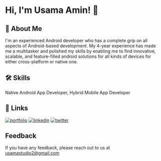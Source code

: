 # Hi, I'm Usama Amin! 👋


## 🚀 About Me
I'm an experienced Android developer who has a complete grip on all aspects of Android-based development. My 4-year experience has made me a multitasker and polished my skills by enabling me to find innovative, scalable, and feature-filled android solutions for all kinds of devices for either cross-platform or native one.


## 🛠 Skills
Native Android App Developer, Hybrid Mobile App Developer


## 🔗 Links
[![portfolio](https://img.shields.io/badge/my_portfolio-000?style=for-the-badge&logo=ko-fi&logoColor=white)](https://usamaamin.com/)
[![linkedin](https://img.shields.io/badge/linkedin-0A66C2?style=for-the-badge&logo=linkedin&logoColor=white)](https://www.linkedin.com/in/m-usama-amin-477023225/)
[![twitter](https://img.shields.io/badge/twitter-1DA1F2?style=for-the-badge&logo=twitter&logoColor=white)](https://twitter.com/Usama28257784)


## Feedback

If you have any feedback, please reach out to us at usamastudio2@gmail.com

<!---
dev-usama-amin/dev-usama-amin is a ✨ special ✨ repository because its `README.md` (this file) appears on your GitHub profile.
You can click the Preview link to take a look at your changes.
--->
